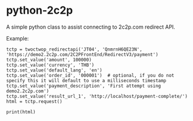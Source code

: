 python-2c2p
===========

A simple python class to assist connecting to 2c2p.com redirect API.

Example:

```
tctp = twoctwop_redirectapi('JT04', 'QnmrnH6QE23N', 'https://demo2.2c2p.com/2C2PFrontEnd/RedirectV3/payment')
tctp.set_value('amount', 100000)
tctp.set_value('currency', 'THB')
tctp.set_value('default_lang', 'en')
tctp.set_value('order_id', '000001')  # optional, if you do not specify this it will default to use a milliseconds timestamp
tctp.set_value('payment_description', 'First attempt using demo2.2c2p.com')
tctp.set_value('result_url_1', 'http://localhost/payment-complete/')
html = tctp.request()

print(html)
```